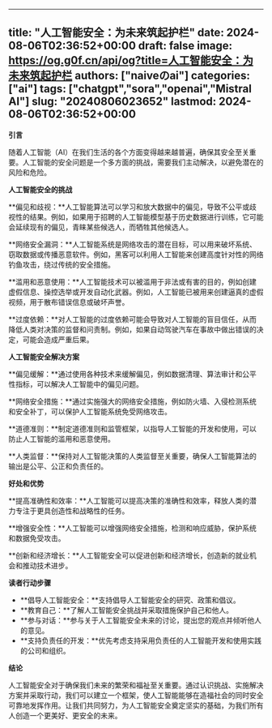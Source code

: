 
---
title: "人工智能安全：为未来筑起护栏"
date: 2024-08-06T02:36:52+00:00
draft: false
image: https://og.g0f.cn/api/og?title=人工智能安全：为未来筑起护栏
authors: ["naiveのai"]
categories: ["ai"]
tags: ["chatgpt","sora","openai","Mistral AI"]
slug: "20240806023652"
lastmod: 2024-08-06T02:36:52+00:00
---
**引言**

随着人工智能（AI）在我们生活的各个方面变得越来越普遍，确保其安全至关重要。人工智能的安全问题是一个多方面的挑战，需要我们主动解决，以避免潜在的风险和危险。

**人工智能安全的挑战**

**偏见和歧视：**人工智能算法可以学习和放大数据中的偏见，导致不公平或歧视性的结果。例如，如果用于招聘的人工智能模型基于历史数据进行训练，它可能会延续现有的偏见，青睐某些候选人，而牺牲其他候选人。

**网络安全漏洞：**人工智能系统是网络攻击的潜在目标，可以用来破坏系统、窃取数据或传播恶意软件。例如，黑客可以利用人工智能来创建高度针对性的网络钓鱼攻击，绕过传统的安全措施。

**滥用和恶意使用：**人工智能技术可以被滥用于非法或有害的目的，例如创建虚假信息、操控选举或开发自动化武器。例如，人工智能已被用来创建逼真的虚假视频，用于散布错误信息或破坏声誉。

**过度依赖：**对人工智能的过度依赖可能会导致对人工智能的盲目信任，从而降低人类对决策的监督和问责制。例如，如果自动驾驶汽车在事故中做出错误的决定，可能会造成严重后果。

**人工智能安全解决方案**

**偏见缓解：**通过使用各种技术来缓解偏见，例如数据清理、算法审计和公平性指标，可以解决人工智能中的偏见问题。

**网络安全措施：**通过实施强大的网络安全措施，例如防火墙、入侵检测系统和安全补丁，可以保护人工智能系统免受网络攻击。

**道德准则：**制定道德准则和监管框架，以指导人工智能的开发和使用，可以防止人工智能的滥用和恶意使用。

**人类监督：**保持对人工智能决策的人类监督至关重要，确保人工智能算法的输出是公平、公正和负责任的。

**好处和优势**

**提高准确性和效率：**人工智能可以提高决策的准确性和效率，释放人类的潜力专注于更具创造性和战略性的任务。

**增强安全性：**人工智能可以增强网络安全措施，检测和响应威胁，保护系统和数据免受攻击。

**创新和经济增长：**人工智能安全可以促进创新和经济增长，创造新的就业机会和推动技术进步。

**读者行动步骤**

* **倡导人工智能安全：**支持倡导人工智能安全的研究、政策和倡议。
* **教育自己：**了解人工智能安全挑战并采取措施保护自己和他人。
* **参与对话：**参与关于人工智能安全未来的讨论，提出您的观点并倾听他人的意见。
* **支持负责任的开发：**优先考虑支持采用负责任的人工智能开发和使用实践的公司和组织。

**结论**

人工智能安全对于确保我们未来的繁荣和福祉至关重要。通过认识挑战、实施解决方案并采取行动，我们可以建立一个框架，使人工智能能够在造福社会的同时安全可靠地发挥作用。让我们共同努力，为人工智能安全奠定坚实的基础，为我们所有人创造一个更美好、更安全的未来。